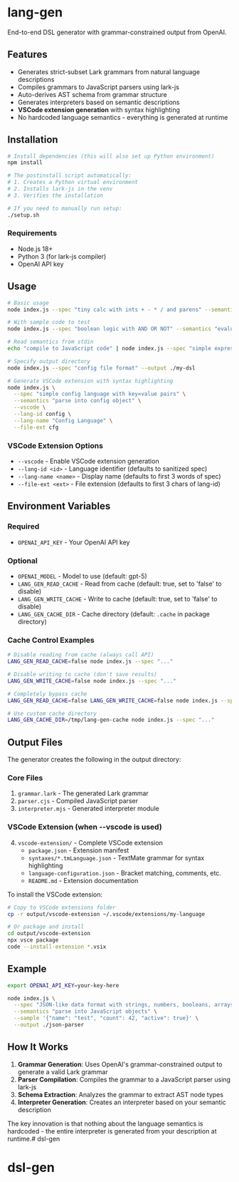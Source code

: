 # lang-gen

End-to-end DSL generator with grammar-constrained output from OpenAI.

## Features

- Generates strict-subset Lark grammars from natural language descriptions
- Compiles grammars to JavaScript parsers using lark-js
- Auto-derives AST schema from grammar structure
- Generates interpreters based on semantic descriptions
- **VSCode extension generation** with syntax highlighting
- No hardcoded language semantics - everything is generated at runtime

## Installation

```bash
# Install dependencies (this will also set up Python environment)
npm install

# The postinstall script automatically:
# 1. Creates a Python virtual environment
# 2. Installs lark-js in the venv
# 3. Verifies the installation

# If you need to manually run setup:
./setup.sh
```

### Requirements

- Node.js 18+
- Python 3 (for lark-js compiler)
- OpenAI API key

## Usage

```bash
# Basic usage
node index.js --spec "tiny calc with ints + - * / and parens" --semantics "evaluate to a number"

# With sample code to test
node index.js --spec "boolean logic with AND OR NOT" --semantics "evaluate to true/false" --sample "true AND (false OR true)"

# Read semantics from stdin
echo "compile to JavaScript code" | node index.js --spec "simple expression language"

# Specify output directory
node index.js --spec "config file format" --output ./my-dsl

# Generate VSCode extension with syntax highlighting
node index.js \
  --spec "simple config language with key=value pairs" \
  --semantics "parse into config object" \
  --vscode \
  --lang-id config \
  --lang-name "Config Language" \
  --file-ext cfg
```

### VSCode Extension Options

- `--vscode` - Enable VSCode extension generation
- `--lang-id <id>` - Language identifier (defaults to sanitized spec)
- `--lang-name <name>` - Display name (defaults to first 3 words of spec)
- `--file-ext <ext>` - File extension (defaults to first 3 chars of lang-id)

## Environment Variables

### Required
- `OPENAI_API_KEY` - Your OpenAI API key

### Optional
- `OPENAI_MODEL` - Model to use (default: gpt-5)
- `LANG_GEN_READ_CACHE` - Read from cache (default: true, set to 'false' to disable)
- `LANG_GEN_WRITE_CACHE` - Write to cache (default: true, set to 'false' to disable)
- `LANG_GEN_CACHE_DIR` - Cache directory (default: `.cache` in package directory)

### Cache Control Examples

```bash
# Disable reading from cache (always call API)
LANG_GEN_READ_CACHE=false node index.js --spec "..."

# Disable writing to cache (don't save results)
LANG_GEN_WRITE_CACHE=false node index.js --spec "..."

# Completely bypass cache
LANG_GEN_READ_CACHE=false LANG_GEN_WRITE_CACHE=false node index.js --spec "..."

# Use custom cache directory
LANG_GEN_CACHE_DIR=/tmp/lang-gen-cache node index.js --spec "..."
```

## Output Files

The generator creates the following in the output directory:

### Core Files
1. `grammar.lark` - The generated Lark grammar
2. `parser.cjs` - Compiled JavaScript parser
3. `interpreter.mjs` - Generated interpreter module

### VSCode Extension (when --vscode is used)
4. `vscode-extension/` - Complete VSCode extension
   - `package.json` - Extension manifest
   - `syntaxes/*.tmLanguage.json` - TextMate grammar for syntax highlighting
   - `language-configuration.json` - Bracket matching, comments, etc.
   - `README.md` - Extension documentation

To install the VSCode extension:
```bash
# Copy to VSCode extensions folder
cp -r output/vscode-extension ~/.vscode/extensions/my-language

# Or package and install
cd output/vscode-extension
npx vsce package
code --install-extension *.vsix
```

## Example

```bash
export OPENAI_API_KEY=your-key-here

node index.js \
  --spec "JSON-like data format with strings, numbers, booleans, arrays, and objects" \
  --semantics "parse into JavaScript objects" \
  --sample '{"name": "test", "count": 42, "active": true}' \
  --output ./json-parser
```

## How It Works

1. **Grammar Generation**: Uses OpenAI's grammar-constrained output to generate a valid Lark grammar
2. **Parser Compilation**: Compiles the grammar to a JavaScript parser using lark-js
3. **Schema Extraction**: Analyzes the grammar to extract AST node types
4. **Interpreter Generation**: Creates an interpreter based on your semantic description

The key innovation is that nothing about the language semantics is hardcoded - the entire
interpreter is generated from your description at runtime.# dsl-gen
# dsl-gen
